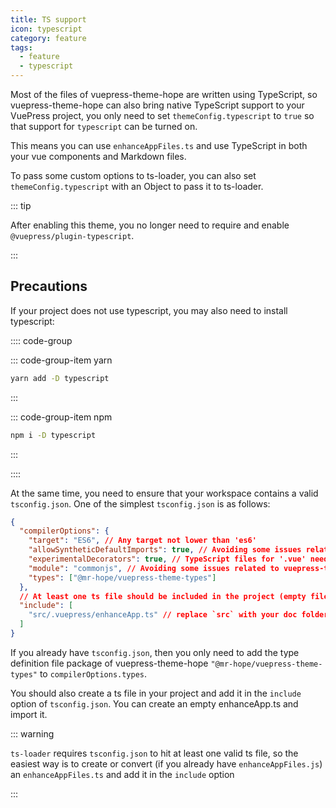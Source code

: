 ```yaml
---
title: TS support
icon: typescript
category: feature
tags:
  - feature
  - typescript
---
```


Most of the files of vuepress-theme-hope are written using TypeScript, so vuepress-theme-hope can also bring native TypeScript support to your VuePress project, you only need to set `themeConfig.typescript` to `true` so that support for `typescript` can be turned on.

This means you can use `enhanceAppFiles.ts` and use TypeScript in both your vue components and Markdown files.

To pass some custom options to ts-loader, you can also set `themeConfig.typescript` with an Object to pass it to ts-loader.

<!-- more -->

::: tip

After enabling this theme, you no longer need to require and enable `@vuepress/plugin-typescript`.

:::

## Precautions

If your project does not use typescript, you may also need to install typescript:

:::: code-group

::: code-group-item yarn

```bash
yarn add -D typescript
```

:::

::: code-group-item npm

```bash
npm i -D typescript
```

:::

::::

At the same time, you need to ensure that your workspace contains a valid `tsconfig.json`. One of the simplest `tsconfig.json` is as follows:

```json
{
  "compilerOptions": {
    "target": "ES6", // Any target not lower than 'es6'
    "allowSyntheticDefaultImports": true, // Avoiding some issues related to vuepress-types
    "experimentalDecorators": true, // TypeScript files for '.vue' needs this option
    "module": "commonjs", // Avoiding some issues related to vuepress-types
    "types": ["@mr-hope/vuepress-theme-types"]
  },
  // At least one ts file should be included in the project (empty files are also acceptable)
  "include": [
    "src/.vuepress/enhanceApp.ts" // replace `src` with your doc folder
  ]
}
```

If you already have `tsconfig.json`, then you only need to add the type definition file package of vuepress-theme-hope `"@mr-hope/vuepress-theme-types"` to `compilerOptions.types`.

You should also create a ts file in your project and add it in the `include` option of `tsconfig.json`. You can create an empty enhanceApp.ts and import it.

::: warning

`ts-loader` requires `tsconfig.json` to hit at least one valid ts file, so the easiest way is to create or convert (if you already have `enhanceAppFiles.js`) an `enhanceAppFiles.ts` and add it in the `include` option

:::
